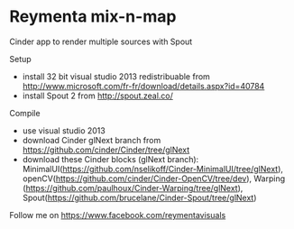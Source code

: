 Reymenta mix-n-map
===============

Cinder app to render multiple sources with Spout


Setup
- install 32 bit visual studio 2013 redistribuable from http://www.microsoft.com/fr-fr/download/details.aspx?id=40784
- install Spout 2 from http://spout.zeal.co/

Compile
- use visual studio 2013
- download Cinder glNext branch from https://github.com/cinder/Cinder/tree/glNext
- download these Cinder blocks (glNext branch): MinimalUI(https://github.com/nselikoff/Cinder-MinimalUI/tree/glNext), openCV(https://github.com/cinder/Cinder-OpenCV/tree/dev), Warping (https://github.com/paulhoux/Cinder-Warping/tree/glNext), Spout(https://github.com/brucelane/Cinder-Spout/tree/glNext)

Follow me on https://www.facebook.com/reymentavisuals

